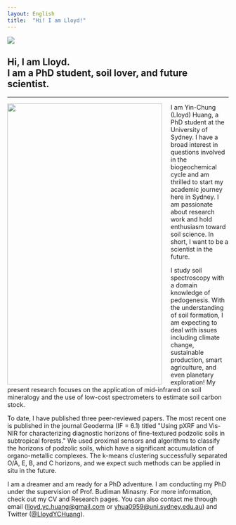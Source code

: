 ```yaml
---
layout: English
title:  "Hi! I am Lloyd!"
---  
```

<img src="https://lloydychuang.github.io/assets/cover1.jpg">   

## Hi, I am Lloyd. <br> I am a PhD student, soil lover, and future scientist.  
***  
   
<img align="left" width="352" height="640" style="margin-right:20px" src="https://lloydychuang.github.io/assets/me.jpg">
I am Yin-Chung (Lloyd) Huang, a PhD student at the University of Sydney. I have a broad interest in questions involved in the biogeochemical cycle and am thrilled to start my academic journey here in Sydney. I am passionate about research work and hold enthusiasm toward soil science. In short, I want to be a scientist in the future.  
   
I study soil spectroscopy with a domain knowledge of pedogenesis. With the understanding of soil formation, I am expecting to deal with issues including climate change, sustainable production, smart agriculture, and even planetary exploration! My present research focuses on the application of mid-infrared on soil mineralogy and the use of low-cost spectrometers to estimate soil carbon stock.   
  
To date, I have published three peer-reviewed papers. The most recent one is published in the journal Geoderma (IF = 6.1) titled "Using pXRF and Vis-NIR for characterizing diagnostic horizons of fine-textured podzolic soils in subtropical forests." We used proximal sensors and algorithms to classify the horizons of podzolic soils, which have a significant accumulation of organo-metallic complexes. The k-means clustering successfully separated O/A, E, B, and C horizons, and we expect such methods can be applied in situ in the future.  
   
I am a dreamer and am ready for a PhD adventure. I am conducting my PhD under the supervision of Prof. Budiman Minasny. For more information, check out my CV and Research pages. You can also contact me through email (<a href=“mailto:lloyd.yc.huang@gmail.com”>lloyd.yc.huang@gmail.com</a> or <a href=“mailto:yhua0959@uni.sydney.edu.au”>yhua0959@uni.sydney.edu.au</a>) and Twitter (<a href="https://twitter.com/LloydYCHuang" target="_blank">@LloydYCHuang</a>).    
  
  
  
  
  
  
  
  

